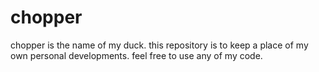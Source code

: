 # chopper
chopper is the name of my duck. this repository is to keep a place of my own personal developments. feel free to use any of my code.
